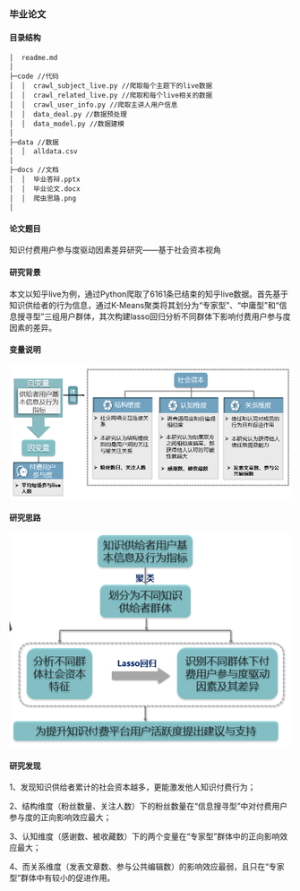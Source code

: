### 毕业论文

#### 目录结构

```
│  readme.md
│
├─code //代码
│  │  crawl_subject_live.py //爬取每个主题下的live数据 
│  │  crawl_related_live.py //爬取和每个live相关的数据 
│  │  crawl_user_info.py //爬取主讲人用户信息
│  │  data_deal.py //数据预处理
│  │  data_model.py //数据建模
│
├─data //数据
│  │  alldata.csv
│  
├─docs //文档
│  │  毕业答辩.pptx
│  │  毕业论文.docx
│  │  爬虫思路.png
│
```

#### 论文题目

知识付费用户参与度驱动因素差异研究——基于社会资本视角 

#### 研究背景

本文以知乎live为例，通过Python爬取了6161条已结束的知乎live数据。首先基于知识供给者的行为信息，通过K-Means聚类将其划分为“专家型”、“中庸型”和“信息搜寻型”三组用户群体，其次构建lasso回归分析不同群体下影响付费用户参与度因素的差异。 

#### 变量说明

![变量说明](./docs/.assets/变量说明.png)

#### 研究思路

![研究思路](./docs/.assets/研究思路.png)

#### 研究发现

1、发现知识供给者累计的社会资本越多，更能激发他人知识付费行为；

2、结构维度（粉丝数量、关注人数）下的粉丝数量在“信息搜寻型”中对付费用户参与度的正向影响效应最大；

3、认知维度（感谢数、被收藏数）下的两个变量在“专家型”群体中的正向影响效应最大；

4、而关系维度（发表文章数、参与公共编辑数）的影响效应最弱，且只在“专家型”群体中有较小的促进作用。

